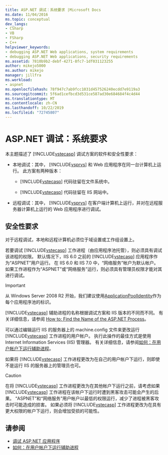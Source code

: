 ```yaml
---
title: ASP.NET 调试：系统要求 |Microsoft Docs
ms.date: 11/04/2016
ms.topic: conceptual
dev_langs:
- CSharp
- VB
- FSharp
- C++
helpviewer_keywords:
- debugging ASP.NET Web applications, system requirements
- debugging ASP.NET Web applications, security requirements
ms.assetid: 7810b9b2-debf-4271-8fc7-1df031123255
author: mikejo5000
ms.author: mikejo
manager: jillfra
ms.workload:
- aspnet
ms.openlocfilehash: 78f947c7ab9fcc1031d457526240ecdd7e9119a3
ms.sourcegitcommit: 5f6ad1cefbcd3d531ce587ad30e684684f4c4d44
ms.translationtype: MT
ms.contentlocale: zh-CN
ms.lasthandoff: 10/22/2019
ms.locfileid: "72745807"
---
```

# <a name="aspnet-debugging-system-requirements"></a>ASP.NET 调试：系统要求
本主题描述了 [!INCLUDE[vstecasp](../code-quality/includes/vstecasp_md.md)] 调试方案的软件和安全性要求：

- 本地调试：其中， [!INCLUDE[vsprvs](../code-quality/includes/vsprvs_md.md)] 和 Web 应用程序在同一台计算机上运行。 此方案有两种版本：

  - [!INCLUDE[vstecasp](../code-quality/includes/vstecasp_md.md)] 代码驻留在文件系统中。

  - [!INCLUDE[vstecasp](../code-quality/includes/vstecasp_md.md)] 代码驻留在 IIS 网站中。

- 远程调试：其中， [!INCLUDE[vsprvs](../code-quality/includes/vsprvs_md.md)] 在客户端计算机上运行，并对在远程服务器计算机上运行的 Web 应用程序进行调试。

## <a name="security-requirements"></a>安全性要求
 对于远程调试，本地和远程计算机必须位于域设置或工作组设置上。

 若要调试 [!INCLUDE[vstecasp](../code-quality/includes/vstecasp_md.md)] 工作进程（由应用程序池托管），则必须具有调试该进程的权限。 默认情况下，IIS 6.0 之前的 [!INCLUDE[vstecasp](../code-quality/includes/vstecasp_md.md)] 应用程序作为“ASPNET”用户运行。 在 IIS 6.0 和 IIS 7.0 中，“网络服务”帐户为默认帐户。 如果工作进程作为“ASPNET”或“网络服务”运行，则必须具有管理员权限才能对其进行调试。

 > [!IMPORTANT]
 > 从 Windows Server 2008 R2 开始，我们建议使用[ApplicationPoolIdentity](/iis/manage/configuring-security/application-pool-identities)作为每个应用程序池的标识。

 [!INCLUDE[vstecasp](../code-quality/includes/vstecasp_md.md)] 辅助进程的名称根据调试方案和 IIS 版本的不同而不同。 有关详细信息，请参阅 [How to: Find the Name of the ASP.NET Process](../debugger/how-to-find-the-name-of-the-aspnet-process.md)。

 可以通过编辑运行 IIS 的服务器上的 machine.config 文件来更改运行 [!INCLUDE[vstecasp](../code-quality/includes/vstecasp_md.md)] 工作进程的用户帐户。 执行此操作的最佳方式是使用 Internet Information Services (IIS) 管理器。 有关详细信息，请参阅[如何：在用户帐户下运行辅助进程](../debugger/how-to-run-the-worker-process-under-a-user-account.md)。

 如果将 [!INCLUDE[vstecasp](../code-quality/includes/vstecasp_md.md)] 工作进程更改为在自己的用户帐户下运行，则即使不是运行 IIS 的服务器上的管理员也可。

> [!CAUTION]
> 在将 [!INCLUDE[vstecasp](../code-quality/includes/vstecasp_md.md)] 工作进程更改为在其他帐户下运行之前，请考虑如果 [!INCLUDE[vstecasp](../code-quality/includes/vstecasp_md.md)] 工作进程在该帐户下运行时遭到黑客攻击可能会产生的后果。 “ASPNET”和“网络服务”用户帐户以最低的权限运行，减少了进程被黑客攻击时可能造成的损害。 如果必须将 [!INCLUDE[vstecasp](../code-quality/includes/vstecasp_md.md)] 工作进程更改为在具有更大权限的帐户下运行，则会增加受损的可能性。

## <a name="see-also"></a>请参阅

- [调试 ASP.NET 应用程序](../debugger/how-to-enable-debugging-for-aspnet-applications.md)
- [如何：在用户帐户下运行辅助进程](../debugger/how-to-run-the-worker-process-under-a-user-account.md)